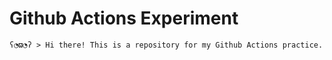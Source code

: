 # Github Actions Experiment

```
ʕ◔ϖ◔ʔ > Hi there! This is a repository for my Github Actions practice.
```
